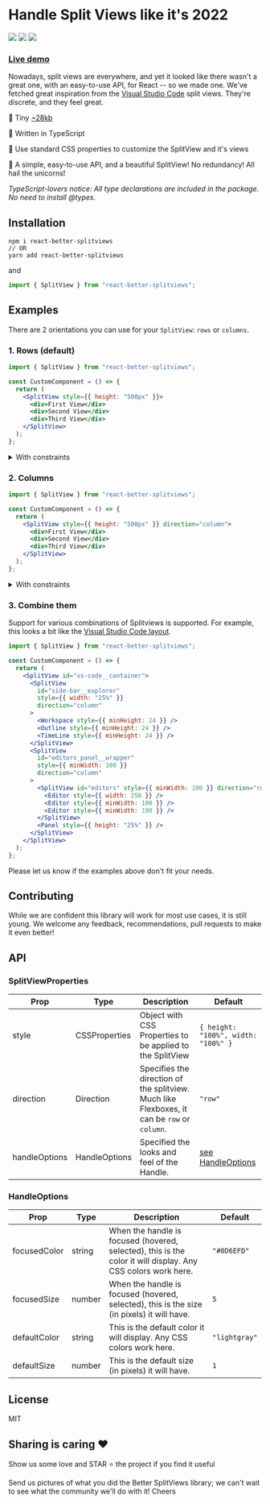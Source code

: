 # Handle Split Views like it's 2022

<img src="https://badgen.net/bundlephobia/dependency-count/react-better-splitviews?style=flat-square" /> <img src="https://badgen.net/bundlephobia/minzip/react-better-splitviews?style=flat-square" /> <img src="https://badgen.net/bundlephobia/tree-shaking/react-better-splitviews?style=flat-square" />

### [Live demo](http://1amchris.github.io/react-better-splitviews/)

Nowadays, split views are everywhere, and yet it looked like there wasn't a great one, with an easy-to-use API, for React -- so we made one. We've fetched great inspiration from the [Visual Studio Code](https://code.visualstudio.com) split views. They're discrete, and they feel great.

🐥 Tiny <a href="https://bundlephobia.com/result?p=react-better-splitviews" target="blank">~28kb</a>

🐼 Written in TypeScript

🦁 Use standard CSS properties to customize the SplitView and it's views

🦄 A simple, easy-to-use API, and a beautiful SplitView! No redundancy! All hail the unicorns!

<i>TypeScript-lovers notice: All type declarations are included in the package. No need to install @types.</i>

## Installation

```ssh
npm i react-better-splitviews
// OR
yarn add react-better-splitviews
```

and

```jsx
import { SplitView } from "react-better-splitviews";
```

## Examples

There are 2 orientations you can use for your `SplitView`: `rows` or `columns`.

### 1. Rows (default)

```jsx
import { SplitView } from "react-better-splitviews";

const CustomComponent = () => {
  return (
    <SplitView style={{ height: "500px" }}>
      <div>First View</div>
      <div>Second View</div>
      <div>Third View</div>
    </SplitView>
  );
};
```

<details><summary>With constraints</summary>

```jsx
import { SplitView } from "react-better-splitviews";

const CustomComponent = () => {
  return (
    <SplitView style={{ height: "500px" }}>
      {/* Width will start at 10 pixels */}
      <div style={{ width: "10px" }}>First View</div>

      {/*
        Width will start at 50% of the SplitView's 
        It can't be shrunk under 110 pixels
      */}
      <div style={{ width: "50%", minWidth: 110 }}>Second View</div>

      {/* 
        Width will take all remaining space 
        It can't be shrunk under 100 pixels
        It can't be stretched above 300 pixels
      */}
      <div style={{ minWidth: 100, maxWidth: 300 }}>Third View</div>
    </SplitView>
  );
};
```

</details>

### 2. Columns

```jsx
import { SplitView } from "react-better-splitviews";

const CustomComponent = () => {
  return (
    <SplitView style={{ height: "500px" }} direction="column">
      <div>First View</div>
      <div>Second View</div>
      <div>Third View</div>
    </SplitView>
  );
};
```

<details><summary>With constraints</summary>

```jsx
import { SplitView } from "react-better-splitviews";

const CustomComponent = () => {
  return (
    <SplitView style={{ height: "500px" }} direction="column">
      {/* Height will start at 10 pixels */}
      <div style={{ height: "10px" }}>First View</div>

      {/*
        Height will start at 50% of the SplitView's 
        It can't be shrunk under 110 pixels
      */}
      <div style={{ height: "50%", minHeight: 110 }}>Second View</div>

      {/* 
        Height will take all remaining space 
        It can't be shrunk under 100 pixels
        It can't be stretched above 300 pixels
      */}
      <div style={{ minHeight: 100, maxHeight: 300 }}>Third View</div>
    </SplitView>
  );
};
```

</details>

### 3. Combine them

Support for various combinations of Splitviews is supported. For example, this looks a bit like the [Visual Studio Code layout](https://code.visualstudio.com/api/ux-guidelines/overview).

```jsx
import { SplitView } from "react-better-splitviews";

const CustomComponent = () => {
  return (
    <SplitView id="vs-code__container">
      <SplitView
        id="side-bar__explorer"
        style={{ width: "25%" }}
        direction="column"
      >
        <Workspace style={{ minHeight: 24 }} />
        <Outline style={{ minHeight: 24 }} />
        <TimeLine style={{ minHeight: 24 }} />
      </SplitView>
      <SplitView
        id="editors_panel__wrapper"
        style={{ minWidth: 100 }}
        direction="column"
      >
        <SplitView id="editors" style={{ minWidth: 100 }} direction="row">
          <Editor style={{ width: 250 }} />
          <Editor style={{ minWidth: 100 }} />
          <Editor style={{ minWidth: 100 }} />
        </SplitView>
        <Panel style={{ height: "25%" }} />
      </SplitView>
    </SplitView>
  );
};
```

Please let us know if the examples above don't fit your needs.

## Contributing

While we are confident this library will work for most use cases, it is still young. We welcome any feedback, recommendations, pull requests to make it even better!

## API

### SplitViewProperties

| Prop          | Type          | Description                                                                                 | Default                             |
| ------------- | ------------- | ------------------------------------------------------------------------------------------- | ----------------------------------- |
| style         | CSSProperties | Object with CSS Properties to be applied to the SplitView                                   | `{ height: "100%", width: "100%" }` |
| direction     | Direction     | Specifies the direction of the splitview. Much like Flexboxes, it can be `row` or `column`. | `"row"`                             |
| handleOptions | HandleOptions | Specified the looks and feel of the Handle.                                                 | [see HandleOptions](#HandleOptions) |

### HandleOptions

| Prop         | Type   | Description                                                                                                  | Default       |
| ------------ | ------ | ------------------------------------------------------------------------------------------------------------ | ------------- |
| focusedColor | string | When the handle is focused (hovered, selected), this is the color it will display. Any CSS colors work here. | `"#0D6EFD"`   |
| focusedSize  | number | When the handle is focused (hovered, selected), this is the size (in pixels) it will have.                   | `5`           |
| defaultColor | string | This is the default color it will display. Any CSS colors work here.                                         | `"lightgray"` |
| defaultSize  | number | This is the default size (in pixels) it will have.                                                           | `1`           |

## License

MIT

## Sharing is caring ❤️

Show us some love and STAR ⭐ the project if you find it useful

Send us pictures of what you did the Better SplitViews library; we can't wait to see what the community we'll do with it! Cheers
